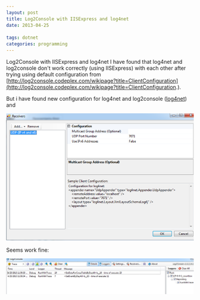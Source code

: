 ```yaml
---
layout: post
title: Log2Console with IISExpress and log4net
date: 2013-04-25

tags: dotnet
categories: programming
---
```

Log2Console with IISExpress and log4net
I have found that log4net and log2console don't work correctly (using IISExpress) with each other after trying using default configuration from [http://log2console.codeplex.com/wikipage?title=ClientConfiguration](http://log2console.codeplex.com/wikipage?title=ClientConfiguration.).

But i have found new configuration for log4net and log2console ([log4net](http://logging.apache.org/log4net/release/config-examples.html#udpappender)) and

![example1](/assets/log2net1.png)

Seems work fine:

![example2](/assets/log2net2.png)
